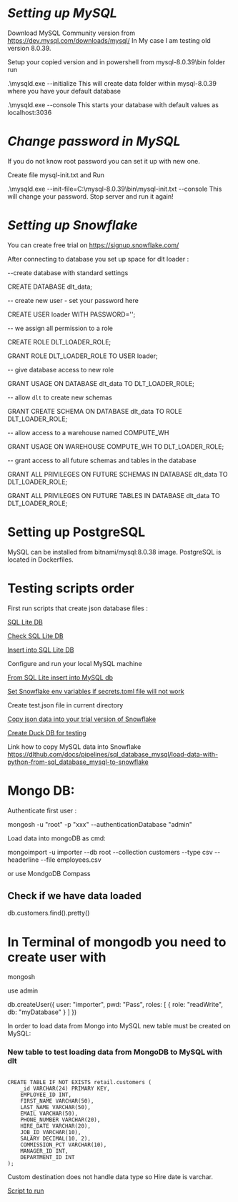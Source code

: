 # *Setting up MySQL*

Download MySQL Community version from https://dev.mysql.com/downloads/mysql/
In My case I am testing old version 8.0.39.

Setup your copied version and in powershell from mysql-8.0.39\bin folder run

.\mysqld.exe --initialize 
This will create data folder within mysql-8.0.39 where you have your default database

.\mysqld.exe --console
This starts your database with default values as localhost:3036

# *Change password in MySQL*
If you do not know root password you can set it up with new one.

Create file mysql-init.txt and Run 

.\mysqld.exe --init-file=C:\\mysql-8.0.39\\bin\\mysql-init.txt --console
This will change your password.
Stop server and run it again!

# *Setting up Snowflake*

You can create free trial on https://signup.snowflake.com/

After connecting to database you set up space for dlt loader :

--create database with standard settings

CREATE DATABASE dlt_data;

-- create new user - set your password here

CREATE USER loader WITH PASSWORD='<password>';

-- we assign all permission to a role

CREATE ROLE DLT_LOADER_ROLE;

GRANT ROLE DLT_LOADER_ROLE TO USER loader;

-- give database access to new role

GRANT USAGE ON DATABASE dlt_data TO DLT_LOADER_ROLE;

-- allow `dlt` to create new schemas

GRANT CREATE SCHEMA ON DATABASE dlt_data TO ROLE DLT_LOADER_ROLE;

-- allow access to a warehouse named COMPUTE_WH

GRANT USAGE ON WAREHOUSE COMPUTE_WH TO DLT_LOADER_ROLE;

-- grant access to all future schemas and tables in the database

GRANT ALL PRIVILEGES ON FUTURE SCHEMAS IN DATABASE dlt_data TO DLT_LOADER_ROLE;

GRANT ALL PRIVILEGES ON FUTURE TABLES IN DATABASE dlt_data TO DLT_LOADER_ROLE;


# Setting up PostgreSQL

MySQL can be installed from bitnami/mysql:8.0.38 image.
PostgreSQL is located in Dockerfiles.



# Testing scripts order 
First run scripts that create json database files :

[SQL Lite DB ](create_sqlite_db.py)

[Check SQL Lite DB ](check_sqlite_data.py)

[Insert into SQL Lite DB ](custome_destination_sqllite.py)

Configure and run your local MySQL machine 

[From SQL Lite insert into MySQL db](sqlite2MySQL_movie.py)

[Set Snowflake env variables if secrets.toml file will not work](set_snowflake_envs.py)

Create test.json file in current directory

[Copy json data into your trial version of Snowflake](json2snowflake.py)

[Create Duck DB for testing](create_duck_db.py)

Link how to copy MySQL data into Snowflake
https://dlthub.com/docs/pipelines/sql_database_mysql/load-data-with-python-from-sql_database_mysql-to-snowflake

# Mongo DB:

Authenticate first user :

mongosh -u "root" -p "xxx" --authenticationDatabase "admin"

Load data into mongoDB as cmd:

mongoimport -u importer --db root --collection customers --type csv --headerline --file employees.csv

or use MondgoDB Compass 
## Check if we have data loaded 
db.customers.find().pretty()

# In Terminal of mongodb you need to create user with 

mongosh

use admin

db.createUser({
  user: "importer",
  pwd: "Pass",
  roles: [
    { role: "readWrite", db: "myDatabase" }
  ]
})

In order to load data from Mongo into MySQL new table must be created on MySQL:

### New table to test loading data from MongoDB to MySQL with dlt

<code>
CREATE TABLE IF NOT EXISTS retail.customers (
    _id VARCHAR(24) PRIMARY KEY,
    EMPLOYEE_ID INT,
    FIRST_NAME VARCHAR(50),
    LAST_NAME VARCHAR(50),
    EMAIL VARCHAR(50),
    PHONE_NUMBER VARCHAR(20),
    HIRE_DATE VARCHAR(20),
    JOB_ID VARCHAR(10),
    SALARY DECIMAL(10, 2),
    COMMISSION_PCT VARCHAR(10),
    MANAGER_ID INT,
    DEPARTMENT_ID INT
);
</code>

Custom destination does not handle data type so Hire date is varchar.

[Script to run](mongo2Mysql.py)

